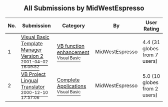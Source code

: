 ﻿<div align="center">

## All Submissions by MidWestEspresso

</div>

No.  | Submission | Category | By   | User Rating
---- | ---------- | -------- | ---- | -----------
1 | [Visual Basic Template Manager Version 2<br /><sup>2001-04-02 16:09:52</sup>](https://github.com/Planet-Source-Code/midwestespresso-visual-basic-template-manager-version-2__1-22093) | [VB function enhancement<br /><sup>Visual Basic</sup>](../ByCategory/vb-function-enhancement__1-25.md) | MidWestEspresso | 4.4 (31 globes from 7 users)
2 | [VB Project Lingual Translator<br /><sup>2000-12-10 17:57:06</sup>](https://github.com/Planet-Source-Code/midwestespresso-vb-project-lingual-translator__1-13484) | [Complete Applications<br /><sup>Visual Basic</sup>](../ByCategory/complete-applications__1-27.md) | MidWestEspresso | 5.0 (10 globes from 2 users)
